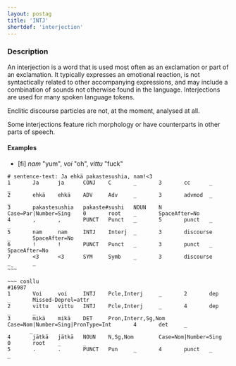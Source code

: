 ```yaml
---
layout: postag
title: 'INTJ'
shortdef: 'interjection'
---
```


### Description

An interjection is a word that is used most often as an exclamation or part of
an exclamation. It typically expresses an emotional reaction, is not
syntactically related to other accompanying expressions, and may include a
combination of sounds not otherwise found in the language.  Interjections are
used for many spoken language tokens.


Enclitic discourse particles are not, at the moment, analysed at all.

Some interjections feature rich morphology or have counterparts in other parts
of speech.

#### Examples

* [fi] _nam_ "yum", _voi_ "oh", _vittu_ "fuck"

~~~ conllu
# sentence-text: Ja ehkä pakastesushia, nam!<3
1       Ja      ja      CONJ    C       _       3       cc      _       _
2       ehkä    ehkä    ADV     Adv     _       3       advmod  _       _
3       pakastesushia   pakaste#sushi   NOUN    N       Case=Par|Number=Sing    0       root    _       SpaceAfter=No
4       ,       ,       PUNCT   Punct   _       5       punct   _       _
5       nam     nam     INTJ    Interj  _       3       discourse       _       SpaceAfter=No
6       !       !       PUNCT   Punct   _       3       punct   _       SpaceAfter=No
7       <3      <3      SYM     Symb    _       3       discourse       _       _
~̃~~

~~~ conllu
#16987
1       Voi     voi     INTJ    Pcle,Interj     _       2       dep     _       Missed-Deprel=attr
2       vittu   vittu   INTJ    Pcle,Interj     _       4       dep     _       _
3       mikä    mikä    DET     Pron,Interr,Sg,Nom      Case=Nom|Number=Sing|PronType=Int       4       det     _
       _
4       jätkä   jätkä   NOUN    N,Sg,Nom        Case=Nom|Number=Sing    0       root    _       _
5       .       .       PUNCT   Pun     _       4       punct   _       _
~~~

